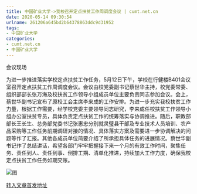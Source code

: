 ```yaml
---
title: 中国矿业大学->我校召开定点扶贫工作周调度会议 | cumt.net.cn
date: 2020-05-14 09:30:54
urlname: 261206a645bd2b64378863ddc9d31952
tags: 
- 中国矿业大学
categories:
- cumt.net.cn
- 中国矿业大学
---
```

会议现场

为进一步推进落实学校定点扶贫工作任务，5月12日下午，学校在行健楼B401会议室召开定点扶贫工作周调度会议。会议由校党委副书记蔡世华主持，校党委常委、组织部部长张万海及校扶贫工作领导小组成员单位主要负责同志参加会议。会上，蔡世华副书记宣布了原校工会主席李来成的工作安排。为进一步充实我校扶贫工作力量，根据工作需要，经学校党委主要领导同志研究，李来成任校扶贫工作领导小组办公室扶贫专员，具体负责定点扶贫工作的统筹落实与协调推进。随后，职教部部长王长生、总务部党委书记张惠忠分别就灵璧县干部及专业技术人员培训、农产品采购等工作任务前期调研对接的情况、具体落实方案及需要进一步协调解决的问题等作了汇报。其他各成员单位简要介绍了所承担具体任务的进展情况。蔡世华副书记作了总结讲话，希望各部门牢牢把握接下来一个月的有效工作时间，聚焦任务、责任到人、责任到事、倒排工期、清单化推进，持续加大工作力度，确保我校定点扶贫工作任务如期交账。

![图](http://xwzx.cumt.edu.cn/_upload/article/images/2b/a5/4e30356b42f59a009fdc9b981fa4/b5589d28-bbbb-437c-bafe-6908dea86307.jpg)

[转入文章首发地址](http://xwzx.cumt.edu.cn/9f/e0/c523a565216/page.htm)